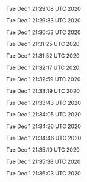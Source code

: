 

Tue Dec  1 21:29:08 UTC 2020

Tue Dec  1 21:29:33 UTC 2020

Tue Dec  1 21:30:53 UTC 2020

Tue Dec  1 21:31:25 UTC 2020

Tue Dec  1 21:31:52 UTC 2020

Tue Dec  1 21:32:17 UTC 2020

Tue Dec  1 21:32:59 UTC 2020

Tue Dec  1 21:33:19 UTC 2020

Tue Dec  1 21:33:43 UTC 2020

Tue Dec  1 21:34:05 UTC 2020

Tue Dec  1 21:34:26 UTC 2020

Tue Dec  1 21:34:46 UTC 2020

Tue Dec  1 21:35:10 UTC 2020

Tue Dec  1 21:35:38 UTC 2020

Tue Dec  1 21:36:03 UTC 2020